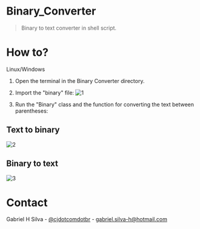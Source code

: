 # Binary_Converter

> Binary to text converter in shell script.

# How to?

Linux/Windows

1. Open the terminal in the Binary Converter directory.
2. Import the "binary" file:
![1](https://user-images.githubusercontent.com/52457998/73292528-f65d2280-41e0-11ea-895d-b50800577554.png)

3. Run the "Binary" class and the function for converting the text between 
parentheses:

## Text to binary
![2](https://user-images.githubusercontent.com/52457998/73292880-9f0b8200-41e1-11ea-88d5-2948ac9df3f5.png)

## Binary to text
![3](https://user-images.githubusercontent.com/52457998/73293249-4a1c3b80-41e2-11ea-90fc-145aa169852f.png)


# Contact

Gabriel H Silva - [@cjdotcomdotbr](https://www.instagram.com/cjdotcomdotbr/) - gabriel.silva-h@hotmail.com
